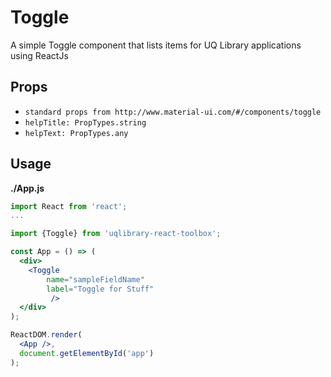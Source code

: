 # Toggle

A simple Toggle component that lists items for UQ Library applications using ReactJs

## Props
- `standard props from http://www.material-ui.com/#/components/toggle`
- `helpTitle: PropTypes.string`
- `helpText: PropTypes.any`

## Usage

**./App.js**
```jsx
import React from 'react';
...

import {Toggle} from 'uqlibrary-react-toolbox';

const App = () => (
  <div>
    <Toggle 
        name="sampleFieldName" 
        label="Toggle for Stuff"
         />
  </div>
);

ReactDOM.render(
  <App />,
  document.getElementById('app')
);
```
```
